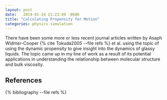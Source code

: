```yaml
---
layout: post
date:   2019-01-24 21:23:49 -0600
title: "Calculating Propensity for Motion"
categories: physics simulation
---
```


There have been some more or less recent journal articles written
by Asaph Widmer-Cooper {% cite Tokuda2005 --file refs %} et al.
using the topic of using the dynamic propensity to give insight
into the dynamics of glassy liquids. The topic came up in my line
of work as a result of its potential applications in
understanding the relationship between molecular structure and
bulk viscosity.

References
----------

{% bibliography --file refs %}

